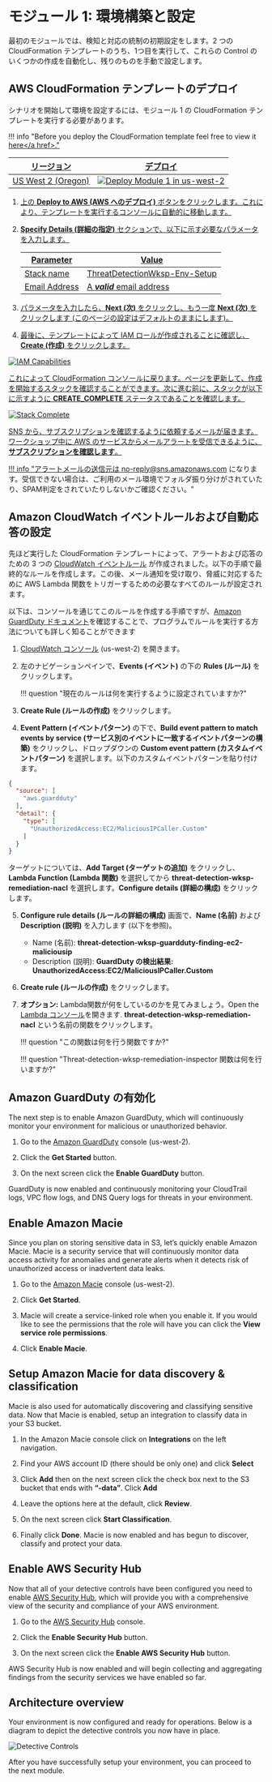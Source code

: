 # モジュール 1: 環境構築と設定

最初のモジュールでは、検知と対応の統制の初期設定をします。2 つの CloudFormation テンプレートのうち、1つ目を実行して、これらの Control のいくつかの作成を自動化し、残りのものを手動で設定します。

## AWS CloudFormation テンプレートのデプロイ

シナリオを開始して環境を設定するには、モジュール 1 の CloudFormation テンプレートを実行する必要があります。

!!! info "Before you deploy the CloudFormation template feel free to view it <a href="https://github.com/aws-samples/aws-scaling-threat-detection-workshop/blob/master/templates/01-environment-setup.yml" target="_blank">here</a href>."

リージョン| デプロイ
------|-----
US West 2 (Oregon) | <a href="https://console.aws.amazon.com/cloudformation/home?region=us-west-2#/stacks/new?stackName=ThreatDetectionWksp-Env-Setup&templateURL=https://s3-us-west-2.amazonaws.com/sa-security-specialist-workshops-us-west-2/threat-detect-workshop/staging/01-environment-setup.yml" target="_blank">![Deploy Module 1 in us-west-2](./images/deploy-to-aws.png)</a>

1. 上の **Deploy to AWS (AWS へのデプロイ)** ボタンをクリックします。これにより、テンプレートを実行するコンソールに自動的に移動します。

2. **Specify Details (詳細の指定)** セクションで、以下に示す必要なパラメータを入力します。

	| Parameter | Value  |
	|---|---|
	| Stack name | ThreatDetectionWksp-Env-Setup  |
	| Email Address | A ***valid*** email address  |
	
3. パラメータを入力したら、**Next (次)** をクリックし、もう一度 **Next (次)** をクリックします (このページの設定はデフォルトのままにします)。

4. 最後に、テンプレートによって IAM ロールが作成されることに確認し、**Create (作成)** をクリックします。

![IAM Capabilities](./images/iam-capabilities.png)

これによって CloudFormation コンソールに戻ります。ページを更新して、作成を開始するスタックを確認することができます。次に進む前に、スタックが以下に示すように **CREATE_COMPLETE** ステータスであることを確認します。

![Stack Complete](./images/01-stack-complete.png)

SNS から、サブスクリプションを確認するように依頼するメールが届きます。ワークショップ中に AWS のサービスからメールアラートを受信できるように、**サブスクリプションを確認します**。

!!! info "アラートメールの送信元は <no-reply@sns.amazonaws.com> になります。受信できない場合は、ご利用のメール環境でフォルダ振り分けがされていたり、SPAM判定をされていたりしないかご確認ください。" 

## Amazon CloudWatch イベントルールおよび自動応答の設定

先ほど実行した CloudFormation テンプレートによって、アラートおよび応答のための 3 つの <a href="https://docs.aws.amazon.com/AmazonCloudWatch/latest/events/WhatIsCloudWatchEvents.html" target="_blank">CloudWatch イベントルール</a> が作成されました。以下の手順で最終的なルールを作成します。この後、メール通知を受け取り、脅威に対応するために AWS Lambda 関数をトリガーするための必要なすべてのルールが設定されます。

以下は、コンソールを通じてこのルールを作成する手順ですが、<a href="http://docs.aws.amazon.com/guardduty/latest/ug/guardduty_findings_cloudwatch.html" target="_blank">Amazon GuardDuty ドキュメント</a>を確認することで、プログラムでルールを実行する方法についても詳しく知ることができます

1.	<a href="https://us-west-2.console.aws.amazon.com/cloudwatch/home?region=us-west-2" target="_blank">CloudWatch コンソール</a> (us-west-2) を開きます。
2.	左のナビゲーションペインで、**Events (イベント)** の下の **Rules (ルール)** をクリックします。

	!!! question "現在のルールは何を実行するように設定されていますか?"
	
3.	**Create Rule (ルールの作成)** をクリックします。

4.	**Event Pattern (イベントパターン)** の下で、**Build event pattern to match events by service (サービス別のイベントに一致するイベントパターンの構築)** をクリックし、ドロップダウンの **Custom event pattern (カスタムイベントパターン)** を選択します。以下のカスタムイベントパターンを貼り付けます。
	
```json
{
  "source": [
	"aws.guardduty"
  ],
  "detail": {
	"type": [
	  "UnauthorizedAccess:EC2/MaliciousIPCaller.Custom"
	]
  }
}
```
ターゲットについては、**Add Target (ターゲットの追加)** をクリックし、**Lambda Function (Lambda 関数)** を選択してから **threat-detection-wksp-remediation-nacl** を選択します。**Configure details (詳細の構成)** をクリックします。

5.	**Configure rule details (ルールの詳細の構成)** 画面で、**Name (名前)** および **Description (説明)** を入力します (以下を参照)。
    * Name (名前): **threat-detection-wksp-guardduty-finding-ec2-maliciousip**
    * Description (説明): **GuardDuty の検出結果: UnauthorizedAccess:EC2/MaliciousIPCaller.Custom**
6.  **Create rule (ルールの作成)** をクリックします。
7.	**オプション:** Lambda関数が何をしているのかを見てみましょう。Open the <a href="https://us-west-2.console.aws.amazon.com/lambda/home?region=us-west-2" target="_blank">Lambda コンソール</a>を開きます. **threat-detection-wksp-remediation-nacl** という名前の関数をクリックします。

    !!! question "この関数は何を行う関数ですか?"

    !!! question "Threat-detection-wksp-remediation-inspector 関数は何を行いますか?"

## Amazon GuardDuty の有効化

The next step is to enable Amazon GuardDuty, which will continuously monitor your environment for malicious or unauthorized behavior.

1.	Go to the <a href="https://us-west-2.console.aws.amazon.com/guardduty/home?region=us-west-2" target="_blank">Amazon GuardDuty</a> console (us-west-2).

2.	Click the **Get Started** button.

3.	On the next screen click the **Enable GuardDuty** button.

GuardDuty is now enabled and continuously monitoring your CloudTrail logs, VPC flow logs, and DNS Query logs for threats in your environment.

## Enable Amazon Macie

Since you plan on storing sensitive data in S3, let’s quickly enable Amazon Macie.  Macie is a security service that will continuously monitor data access activity for anomalies and generate alerts when it detects risk of unauthorized access or inadvertent data leaks.

1.	Go to the <a href="https://us-west-2.redirection.macie.aws.amazon.com/" target="_blank">Amazon Macie</a> console (us-west-2).

2.	Click **Get Started**.

3.	Macie will create a service-linked role when you enable it. If you would like to see the permissions that the role will have you can click the **View service role permissions**.

4.	Click **Enable Macie**.

## Setup Amazon Macie for data discovery & classification

Macie is also used for automatically discovering and classifying sensitive data.  Now that Macie is enabled, setup an integration to classify data in your S3 bucket.

1.	In the Amazon Macie console click on **Integrations** on the left navigation.

3.	Find your AWS account ID (there should be only one) and click **Select** 

4.	Click **Add** then on the next screen click the check box next to the S3 bucket that ends with **“-data”**. Click **Add**

5. Leave the options here at the default, click **Review**.

6. On the next screen click **Start Classification**. 

6. Finally click **Done**. Macie is now enabled and has begun to discover, classify and protect your data.

## Enable AWS Security Hub

Now that all of your detective controls have been configured you need to enable <a href="https://aws.amazon.com/security-hub/" target="_blank">AWS Security Hub</a>, which will provide you with a comprehensive view of the security and compliance of your AWS environment.

1.	Go to the <a href="https://us-west-2.console.aws.amazon.com/securityhub/home?region=us-west-2#" target="_blank">AWS Security Hub</a> console.

2.	Click the **Enable Security Hub** button.

3.	On the next screen click the **Enable AWS Security Hub** button.

AWS Security Hub is now enabled and will begin collecting and aggregating findings from the security services we have enabled so far.

## Architecture overview

Your environment is now configured and ready for operations.  Below is a diagram to depict the detective controls you now have in place.

![Detective Controls](./images/01-diagram-module1.png)

After you have successfully setup your environment, you can proceed to the next module.
